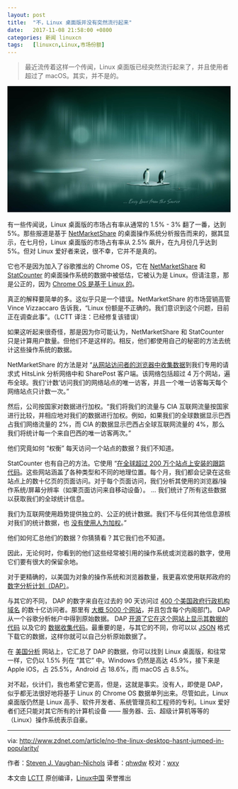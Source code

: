 ```yaml
---
layout: post
title:	"不，Linux 桌面版并没有突然流行起来"
date:	2017-11-08 21:58:00 +0800 
categories:	新闻 linuxcn 
tags:	[linuxcn,Linux,市场份额]
---
```




> 
> 最近流传着这样一个传闻，Linux 桌面版已经突然流行起来了，并且使用者超过了 macOS。其实，并不是的。
> 
> 
> 


![](/Asserts/Images/album/201711/08/215822fxu3iix3uep6xuuq.jpg)


有一些传闻说，Linux 桌面版的市场占有率从通常的 1.5% - 3% 翻了一番，达到 5%。那些报道是基于 [NetMarketShare](https://www.netmarketshare.com/) 的桌面操作系统分析报告而来的，据其显示，在七月份，Linux 桌面版的市场占有率从 2.5% 飙升，在九月份几乎达到 5%。但对 Linux 爱好者来说，很不幸，它并不是真的。


它也不是因为加入了谷歌推出的 Chrome OS，它在 [NetMarketShare](https://www.netmarketshare.com/) 和 [StatCounter](https://statcounter.com/) 的桌面操作系统的数据中被低估，它被认为是 Linux。但请注意，那是公正的，因为 [Chrome OS 是基于 Linux 的](http://www.zdnet.com/article/the-secret-origins-of-googles-chrome-os/)。


真正的解释要简单的多。这似乎只是一个错误。NetMarketShare 的市场营销高管 Vince Vizzaccaro 告诉我，“Linux 份额是不正确的。我们意识到这个问题，目前正在调查此事”。（LCTT 译注：已经修复该错误）


如果这听起来很奇怪，那是因为你可能认为，NetMarketShare 和 StatCounter 只是计算用户数量。但他们不是这样的。相反，他们都使用自己的秘密的方法去统计这些操作系统的数据。


NetMarketShare 的方法是对 “[从网站访问者的浏览器中收集数据](http://www.netmarketshare.com/faq.aspx#Methodology)到我们专用的请求式 HitsLink 分析网络中和 SharePost 客户端。该网络包括超过 4 万个网站，遍布全球。我们‘计数’访问我们的网络站点的唯一访客，并且一个唯一访客每天每个网络站点只计数一次。”


然后，公司按国家对数据进行加权。“我们将我们的流量与 CIA 互联网流量按国家进行比较，并相应地对我们的数据进行加权。例如，如果我们的全球数据显示巴西占我们网络流量的 2%，而 CIA 的数据显示巴西占全球互联网流量的 4%，那么我们将统计每一个来自巴西的唯一访客两次。”


他们究竟如何 “权衡” 每天访问一个站点的数据？我们不知道。


StatCounter 也有自己的方法。它使用 “[在全球超过 200 万个站点上安装的跟踪代码](http://gs.statcounter.com/faq#methodology)。这些网站涵盖了各种类型和不同的地理位置。每个月，我们都会记录在这些站点上的数十亿页的页面访问。对于每个页面访问，我们分析其使用的浏览器/操作系统/屏幕分辨率（如果页面访问来自移动设备）。 ... 我们统计了所有这些数据以获取我们的全球统计信息。


我们为互联网使用趋势提供独立的、公正的统计数据。我们不与任何其他信息源核对我们的统计数据，也 [没有使用人为加权](http://gs.statcounter.com/faq#no-weighting)。”


他们如何汇总他们的数据？你猜猜看？其它我们也不知道。


因此，无论何时，你看到的他们这些经常被引用的操作系统或浏览器的数字，使用它们要有很大的保留余地。


对于更精确的，以美国为对象的操作系统和浏览器数量，我更喜欢使用联邦政府的 [数字分析计划（DAP）](https://www.digitalgov.gov/services/dap/)。


与其它的不同， DAP 的数字来自在过去的 90 天访问过 [400 个美国政府行政机构域名](https://analytics.usa.gov/data/live/second-level-domains.csv) 的数十亿访问者。那里有 [大概 5000 个网站](https://analytics.usa.gov/data/live/sites.csv)，并且包含每个内阁部门。 DAP 从一个谷歌分析帐户中得到原始数据。 DAP [开源了它在这个网站上显示其数据的代码](https://github.com/GSA/analytics.usa.gov) 以及它的 [数据收集代码](https://github.com/18F/analytics-reporter)。最重要的是，与其它的不同，你可以以 [JSON](http://json.org/) 格式下载它的数据，这样你就可以自己分析原始数据了。


在 [美国分析](https://analytics.usa.gov/) 网站上，它汇总了 DAP 的数据，你可以找到 Linux 桌面版，和往常一样，它仍以 1.5% 列在 “其它” 中。Windows 仍然是高达 45.9%，接下来是 Apple iOS，占 25.5%，Android 占 18.6%，而 macOS 占 8.5%。


对不起，伙计们，我也希望它更高，但是，这就是事实。没有人，即使是 DAP，似乎都无法很好地将基于 Linux 的 Chrome OS 数据单列出来。尽管如此，Linux 桌面版仍然是 Linux 高手、软件开发者、系统管理员和工程师的专利。Linux 爱好者们还只能对其它所有的计算机设备 —— 服务器、云、超级计算机等等的（Linux）操作系统表示自豪。




---


via: <http://www.zdnet.com/article/no-the-linux-desktop-hasnt-jumped-in-popularity/>


作者：[Steven J. Vaughan-Nichols](http://www.zdnet.com/meet-the-team/us/steven-j-vaughan-nichols/)  译者：[qhwdw](https://github.com/qhwdw) 校对：[wxy](https://github.com/wxy)


本文由 [LCTT](https://github.com/LCTT/TranslateProject) 原创编译，[Linux中国](https://linux.cn/) 荣誉推出
